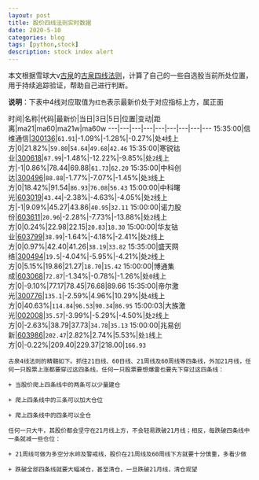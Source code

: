 ```yaml
---
layout: post
title: 股价四线法则实时数据
date: 2020-5-10
categories: blog
tags: [python,stock]
description: stock index alert
---
```



本文根据雪球大v[古泉](https://xueqiu.com/u/7148646888)的[古泉四线法则](https://xueqiu.com/7148646888/130498192)，计算了自己的一些自选股当前所处位置，用于持续追踪验证，帮助自己进行判断。

**说明**：下表中4线对应取值为`红色`表示最新价处于对应指标上方，属正面

时间|名称|代码|最新价|当日|3日|5日|位置|变动|距离|ma21|ma60|ma21w|ma60w
---|---|---|---|---|---|---|---|---
15:35:00|信维通信|[300136](https://xueqiu.com/S/SZ300136)|`61.91`|-1.09%|-1.28%|-0.27%|处`4`线上方|0|21.82%|`59.80`|`54.64`|`49.68`|`42.46`
15:35:00|寒锐钴业|[300618](https://xueqiu.com/S/SZ300618)|`67.99`|-1.48%|-12.22%|-9.85%|处`2`线上方|-1|0.86%|78.44|69.88|`61.73`|`62.20`
15:35:00|中科创达|[300496](https://xueqiu.com/S/SZ300496)|`88.88`|-1.77%|-7.07%|-1.45%|处`3`线上方|0|18.42%|91.54|`86.93`|`76.08`|`56.43`
15:00:00|中科曙光|[603019](https://xueqiu.com/S/SH603019)|`43.44`|-2.38%|-4.63%|-4.05%|处`2`线上方|-1|9.09%|45.27|43.86|`40.95`|`32.11`
15:00:00|诺力股份|[603611](https://xueqiu.com/S/SH603611)|`20.96`|-2.28%|-7.73%|-13.88%|处`2`线上方|0|0.24%|22.98|22.15|`20.83`|`18.30`
15:00:00|华友钴业|[603799](https://xueqiu.com/S/SH603799)|`38.99`|-1.64%|-4.18%|-2.41%|处`2`线上方|0|0.97%|42.40|41.26|`38.19`|`33.82`
15:35:00|盛天网络|[300494](https://xueqiu.com/S/SZ300494)|`19.5`|-4.04%|-5.95%|-4.21%|处`2`线上方|0|5.15%|19.86|21.27|`18.70`|`15.42`
15:00:00|博通集成|[603068](https://xueqiu.com/S/SH603068)|`72.87`|-1.34%|-0.78%|-1.26%|处`0`线上方|0|-9.10%|77.17|78.45|76.68|89.66
15:35:00|帝尔激光|[300776](https://xueqiu.com/S/SZ300776)|`135.1`|-2.59%|4.96%|10.29%|处`4`线上方|0|40.63%|`114.84`|`96.53`|`90.34`|`86.95`
15:00:03|大族激光|[002008](https://xueqiu.com/S/SZ002008)|`35.57`|-3.99%|-5.29%|-4.50%|处`2`线上方|0|-2.63%|38.79|37.73|`34.78`|`35.13`
15:00:00|兆易创新|[603986](https://xueqiu.com/S/SH603986)|`202.47`|2.82%|2.74%|5.53%|处`1`线上方|0|-0.22%|209.40|229.37|218.00|`166.93`

```
古泉4线法则的精髓如下。抓住21日线、60日线、21周线及60周线等四条线，外加21月线，任何一只股票上涨都要穿过这四条线，任何一只股票要想爆雷也要先下穿过这四条线：

+ 当股价爬上四条线中的两条可以少量建仓

+ 爬上四条线中的三条可以加大仓位

+ 爬上四条线中的四条可以全仓

任何一只大牛，其股价都会坚守在21月线上方，不会轻易跌破21月线；相反，每跌破四条线中一条就减一些仓位：

+ 21周线可做为多空分水岭及警戒线，股价在21周线及60周线下方就要十分慎重，多看少做

+ 跌破全部四条线就要大幅减仓，甚至清仓，一旦跌破21月线，清仓观望
```